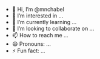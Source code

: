 - 👋 Hi, I’m @mnchabel
- 👀 I’m interested in ...
- 🌱 I’m currently learning ...
- 💞️ I’m looking to collaborate on ...
- 📫 How to reach me ...
- 😄 Pronouns: ...
- ⚡ Fun fact: ...

<!---
mnchabel/mnchabel is a ✨ special ✨ repository because its `README.md` (this file) appears on your GitHub profile.
You can click the Preview link to take a look at your changes.
--->
